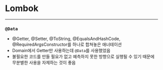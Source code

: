 # Lombok

---------------------

### `@Data`
 - @Getter, @Setter, @ToString, @EqualsAndHashCode, @RequiredArgsConstructor를 하나로 합쳐놓은 애너테이션
 - Domain에서 Getter만 사용하는데 `@Data`를 사용했었음
 - 불필요한 코드를 만들 필요가 없고 예측하지 못한 방향으로 실행될 수 있기 때문에 무분별한 사용을 자제하는 것이 좋음